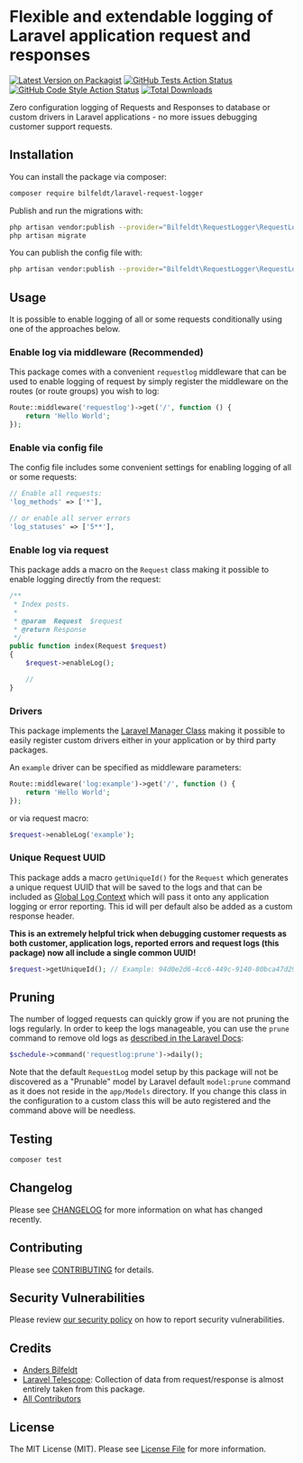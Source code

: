 # Flexible and extendable logging of Laravel application request and responses

[![Latest Version on Packagist](https://img.shields.io/packagist/v/bilfeldt/laravel-request-logger.svg?style=flat-square)](https://packagist.org/packages/bilfeldt/laravel-request-logger)
[![GitHub Tests Action Status](https://img.shields.io/github/workflow/status/bilfeldt/laravel-request-logger/run-tests?label=tests)](https://github.com/bilfeldt/laravel-request-logger/actions?query=workflow%3Arun-tests+branch%3Amain)
[![GitHub Code Style Action Status](https://img.shields.io/github/workflow/status/bilfeldt/laravel-request-logger/Check%20&%20fix%20styling?label=code%20style)](https://github.com/bilfeldt/laravel-request-logger/actions?query=workflow%3A"Check+%26+fix+styling"+branch%3Amain)
[![Total Downloads](https://img.shields.io/packagist/dt/bilfeldt/laravel-request-logger.svg?style=flat-square)](https://packagist.org/packages/bilfeldt/laravel-request-logger)

Zero configuration logging of Requests and Responses to database or custom drivers in Laravel applications - no more issues debugging customer support requests.

## Installation

You can install the package via composer:

```bash
composer require bilfeldt/laravel-request-logger
```

Publish and run the migrations with:

```bash
php artisan vendor:publish --provider="Bilfeldt\RequestLogger\RequestLoggerServiceProvider" --tag="request-logger-migrations"
php artisan migrate
```

You can publish the config file with:
```bash
php artisan vendor:publish --provider="Bilfeldt\RequestLogger\RequestLoggerServiceProvider" --tag="request-logger-config"
```

## Usage

It is possible to enable logging of all or some requests conditionally using one of the approaches below.

### Enable log via middleware (Recommended)

This package comes with a convenient `requestlog` middleware that can be used to enable logging of request by simply register the middleware on the routes (or route groups) you wish to log:

```php
Route::middleware('requestlog')->get('/', function () {
    return 'Hello World';
});
```

### Enable via config file

The config file includes some convenient settings for enabling logging of all or some requests:

```php
// Enable all requests:
'log_methods' => ['*'],

// or enable all server errors
'log_statuses' => ['5**'],
```

### Enable log via request

This package adds a macro on the `Request` class making it possible to enable logging directly from the request:

```php
/**
 * Index posts.
 *
 * @param  Request  $request
 * @return Response
 */
public function index(Request $request)
{
    $request->enableLog();

    //
}
```

### Drivers

This package implements the [Laravel Manager Class](https://inspector.dev/how-to-extend-laravel-with-driver-based-services/) making it possible to easily register custom drivers either in your application or by third party packages.

An `example` driver can be specified as middleware parameters:

```php
Route::middleware('log:example')->get('/', function () {
    return 'Hello World';
});
```

or via request macro:

```php
$request->enableLog('example');
```

### Unique Request UUID

This package adds a macro `getUniqueId()` for the `Request` which generates a unique request UUID that will be saved to the logs and that can be included as [Global Log Context](https://laravel.com/docs/8.x/logging#contextual-information) which will pass it onto any application logging or error reporting. This id will per default also be added as a custom response header.

**This is an extremely helpful trick when debugging customer requests as both customer, application logs, reported errors and request logs (this package) now all include a single common UUID!**

```php
$request->getUniqueId(); // Example: 94d0e2d6-4cc6-449c-9140-80bca47d29b4
```

## Pruning

The number of logged requests can quickly grow if you are not pruning the logs regularly. In order to keep the logs manageable, you can use the `prune` command to remove old logs as [described in the Laravel Docs](https://laravel.com/docs/8.x/eloquent#pruning-models):

```php
$schedule->command('requestlog:prune')->daily();
```

Note that the default `RequestLog` model setup by this package will not be discovered as a "Prunable" model by Laravel default `model:prune` command as it does not reside in the `app/Models` directory. If you change this class in the configuration to a custom class this will be auto registered and the command above will be needless.

## Testing

```bash
composer test
```

## Changelog

Please see [CHANGELOG](CHANGELOG.md) for more information on what has changed recently.

## Contributing

Please see [CONTRIBUTING](.github/CONTRIBUTING.md) for details.

## Security Vulnerabilities

Please review [our security policy](../../security/policy) on how to report security vulnerabilities.

## Credits

- [Anders Bilfeldt](https://github.com/bilfeldt)
- [Laravel Telescope](https://github.com/laravel/telescope/blob/master/src/Watchers/RequestWatcher.php): Collection of data from request/response is almost entirely taken from this package.
- [All Contributors](../../contributors)

## License

The MIT License (MIT). Please see [License File](LICENSE.md) for more information.
